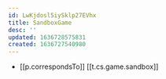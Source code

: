 ```yaml
---
id: LwKjdosl5iySklp27EVhx
title: SandboxGame
desc: ''
updated: 1636728575831
created: 1636727540980
---
```


- [[p.correspondsTo]] [[t.cs.game.sandbox]]
